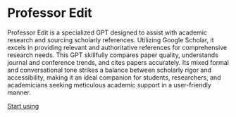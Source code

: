 # Professor Edit

Professor Edit is a specialized GPT designed to assist with academic research and sourcing scholarly references. Utilizing Google Scholar, it excels in providing relevant and authoritative references for comprehensive research needs. This GPT skillfully compares paper quality, understands journal and conference trends, and cites papers accurately. Its mixed formal and conversational tone strikes a balance between scholarly rigor and accessibility, making it an ideal companion for students, researchers, and academicians seeking meticulous academic support in a user-friendly manner.

[Start using](https://chat.openai.com/g/g-ZMWJ6RG8h)